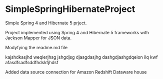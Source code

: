 # SimpleSpringHibernateProject
Simple Spring 4 and Hibernate 5 prject.

Project implemented using Spring 4 and Hibernate 5 frameworks with Jackson Mapper for JSON data.

Modyfying the readme.md file

kajshdkasjhd weqlerjhsg jshgdjsg djasgdasjhg dashgdjashgdqeion ilq
kwf afasdfsadfsddfhdskfjhdsf


Added data source connection for Amazon Redshift Dataware house
